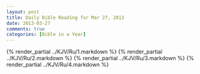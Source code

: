 ```yaml
---
layout: post
title: Daily Bible Reading for Mar 27, 2013
date: 2013-03-27
comments: true
categories: [Bible in a Year]
---
```

{% render_partial ../KJV/Ru/1.markdown %}
{% render_partial ../KJV/Ru/2.markdown %}
{% render_partial ../KJV/Ru/3.markdown %}
{% render_partial ../KJV/Ru/4.markdown %}
